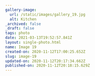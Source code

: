 ```yaml
---
gallery-image:
  url: /static/images/gallery_19.jpg
  alt: Kitchen
_archived: false
_draft: false
tags: photo
date: 2021-03-13T19:52:57.841Z
layout: single-photo.html
name: Image 19
created-on: 2020-11-12T17:00:25.652Z
slug: image-19
updated-on: 2020-11-12T20:17:34.662Z
published-on: 2020-11-12T20:18:15.629Z
---
```

